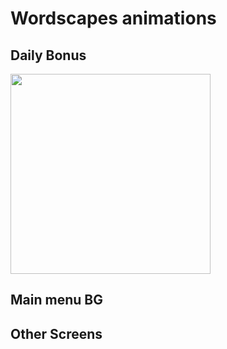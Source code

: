 
# Wordscapes animations

## Daily Bonus

<img src="/gif/dailybonus.gif" width="320"/> 

## Main menu BG






## Other Screens






